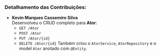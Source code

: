### Detalhamento das Contribuições:

- **Kevin Marques Cassemiro Silva**  
  Desenvolveu o CRUD completo para **Ator**:
  - `GET /Ator`
  - `POST /Ator`
  - `PUT /Ator/{id}`
  - `DELETE /Ator/{id}`
  Também criou o `AtorService`, `AtorRepository` e o model `Ator` anotado com `@Entity`.